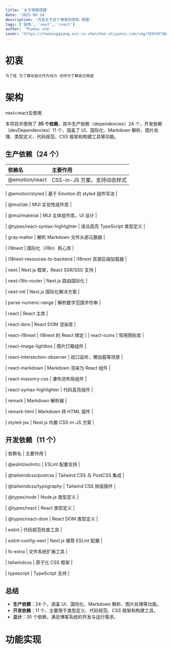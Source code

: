 ```yaml
---
title: '关于博客搭建'
date: '2025-06-14'
description: '内容关于这个博客的架构 搭建'
tags: ['架构', 'next', 'react']
author: 'Thomas che'
cover: 'https://chemingqiang.oss-cn-shenzhen.aliyuncs.com/img/%E6%9C%BA%E8%BD%A6_PixCake/DSC04465.jpg'
---
```


# 初衷

    为了炫 为了推动自己作为动力 也作为了解自己频道

# 架构
 next+react去使用
 

本项目共使用了 **35 个依赖**，其中生产依赖（dependencies）24 个，开发依赖（devDependencies）11 个，涵盖了 UI、国际化、Markdown 解析、图片处理、类型定义、代码规范、CSS 框架和构建工具等功能。

## 生产依赖（24 个）

| 依赖名 | 主要作用 |
| :-- | :-- |
| @emotion/react | CSS-in-JS 方案，支持动态样式 |

| @emotion/styled | 基于 Emotion 的 styled 组件写法 |

| @mui/lab | MUI 实验性组件库 |

| @mui/material | MUI 主体组件库，UI 设计 |

| @types/react-syntax-highlighter | 语法高亮 TypeScript 类型定义 |

| gray-matter | 解析 Markdown 文件头部元数据 |

| i18next | 国际化（i18n）核心库 |

| i18next-resources-to-backend | i18next 资源后端加载器 |

| next | Next.js 框架，React SSR/SSG 支持 |

| next-i18n-router | Next.js 路由国际化 |

| next-intl | Next.js 国际化解决方案 |

| parse-numeric-range | 解析数字范围字符串 |

| react | React 主库 |

| react-dom | React DOM 渲染库 |

| react-i18next | i18next 的 React 绑定 |
| react-icons | 常用图标库 |

| react-image-lightbox | 图片灯箱组件 |

| react-intersection-observer | 视口监听，懒加载等场景 |

| react-markdown | Markdown 渲染为 React 组件 |

| react-masonry-css | 瀑布流布局组件 |

| react-syntax-highlighter | 代码高亮组件 |

| remark | Markdown 解析器 |

| remark-html | Markdown 转 HTML 插件 |

| styled-jsx | Next.js 内置 CSS-in-JS 方案 |

## 开发依赖（11 个）

| 依赖名 | 主要作用 |

| @eslint/eslintrc | ESLint 配置支持 |

| @tailwindcss/postcss | Tailwind CSS 与 PostCSS 集成 |

| @tailwindcss/typography | Tailwind CSS 排版插件 |

| @types/node | Node.js 类型定义 |

| @types/react | React 类型定义 |

| @types/react-dom | React DOM 类型定义 |

| eslint | 代码规范检查工具 |

| eslint-config-next | Next.js 推荐 ESLint 配置 |

| fs-extra | 文件系统扩展工具 |

| tailwindcss | 原子化 CSS 框架 |

| typescript | TypeScript 支持 |

## 总结

- **生产依赖**：24 个，涵盖 UI、国际化、Markdown 解析、图片处理等功能。
- **开发依赖**：11 个，主要用于类型定义、代码规范、CSS 框架和构建工具。
- **总计**：35 个依赖，满足博客系统的开发与运行需求。


# 功能实现


